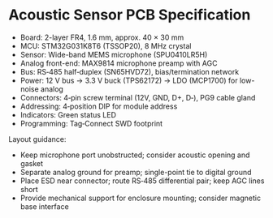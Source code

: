 # Acoustic Sensor PCB Specification

- Board: 2-layer FR4, 1.6 mm, approx. 40 × 30 mm
- MCU: STM32G031K8T6 (TSSOP20), 8 MHz crystal
- Sensor: Wide-band MEMS microphone (SPU0410LR5H)
- Analog front-end: MAX9814 microphone preamp with AGC
- Bus: RS‑485 half‑duplex (SN65HVD72), bias/termination network
- Power: 12 V bus → 3.3 V buck (TPS62172) → LDO (MCP1700) for low-noise analog
- Connectors: 4‑pin screw terminal (12V, GND, D+, D‑), PG9 cable gland
- Addressing: 4‑position DIP for module address
- Indicators: Green status LED
- Programming: Tag‑Connect SWD footprint

Layout guidance:
- Keep microphone port unobstructed; consider acoustic opening and gasket
- Separate analog ground for preamp; single-point tie to digital ground
- Place ESD near connector; route RS‑485 differential pair; keep AGC lines short
- Provide mechanical support for enclosure mounting; consider magnetic base interface
